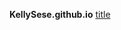 **KellySese.github.io**
[title]([https://www.example.com](https://wallpapers.com/images/high/scouting-legion-attack-on-titan-logo-hpy8im9jbawkbwqa.webp)https://wallpapers.com/images/high/scouting-legion-attack-on-titan-logo-hpy8im9jbawkbwqa.webp)
